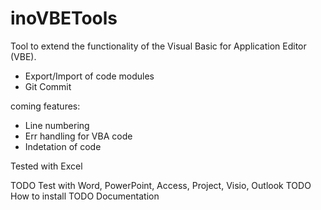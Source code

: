 # inoVBETools

Tool to extend the functionality of the Visual Basic for Application Editor (VBE).

- Export/Import of code modules
- Git Commit

coming features:
- Line numbering
- Err handling for VBA code
- Indetation of code

Tested with Excel

TODO Test with Word, PowerPoint, Access, Project, Visio, Outlook
TODO How to install
TODO Documentation
